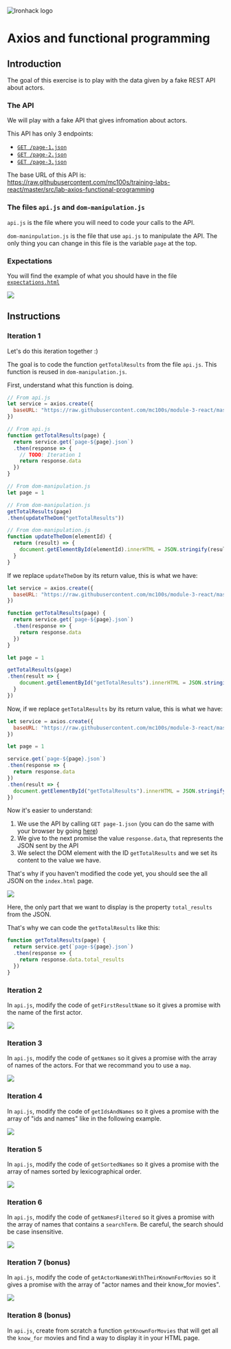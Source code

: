 <!-- 
TODO:
1) Add 2 cases for the search ("m" and "La")
2) Give a more detailed example for iteration 8
 -->

![Ironhack logo](https://i.imgur.com/1QgrNNw.png)

# Axios and functional programming

## Introduction

The goal of this exercise is to play with the data given by a fake REST API about actors.

### The API

We will play with a fake API that gives infromation about actors. 

This API has only 3 endpoints:
- [`GET /page-1.json`](https://raw.githubusercontent.com/mc100s/training-labs-react/master/src/lab-axios-functional-programming/page-1.json)
- [`GET /page-2.json`](https://raw.githubusercontent.com/mc100s/training-labs-react/master/src/lab-axios-functional-programming/page-2.json)
- [`GET /page-3.json`](https://raw.githubusercontent.com/mc100s/training-labs-react/master/src/lab-axios-functional-programming/page-3.json)

The base URL of this API is: https://raw.githubusercontent.com/mc100s/training-labs-react/master/src/lab-axios-functional-programming


### The files `api.js` and `dom-manipulation.js`

`api.js` is the file where you will need to code your calls to the API.

`dom-maninpulation.js` is the file that use `api.js` to manipulate the API.  The only thing you can change in this file is the variable `page` at the top.


### Expectations

You will find the example of what you should have in the file [`expectations.html`](starter-code/expectations.html)

![](https://i.imgur.com/qwwac64.png)

## Instructions

### Iteration 1

Let's do this iteration together :) 

The goal is to code the function `getTotalResults` from the file `api.js`. This function is reused in `dom-manipulation.js`.

First, understand what this function is doing.

```js
// From api.js
let service = axios.create({
  baseURL: "https://raw.githubusercontent.com/mc100s/module-3-react/master/labs/lab-axios-functional-programming/" 
})

// From api.js
function getTotalResults(page) {
  return service.get(`page-${page}.json`)
  .then(response => {
    // TODO: Iteration 1
    return response.data
  })
}

// From dom-manipulation.js
let page = 1

// From dom-manipulation.js
getTotalResults(page)
.then(updateTheDom("getTotalResults"))

// From dom-manipulation.js
function updateTheDom(elementId) {
  return (result) => {
    document.getElementById(elementId).innerHTML = JSON.stringify(result, null, 2)
  }
}
```

If we replace `updateTheDom` by its return value, this is what we have:
```js
let service = axios.create({
  baseURL: "https://raw.githubusercontent.com/mc100s/module-3-react/master/labs/lab-axios-functional-programming/" 
})

function getTotalResults(page) {
  return service.get(`page-${page}.json`)
  .then(response => {
    return response.data
  })
}

let page = 1

getTotalResults(page)
.then(result => {
    document.getElementById("getTotalResults").innerHTML = JSON.stringify(result, null, 2)
  }
})
```

Now, if we replace `getTotalResults` by its return value, this is what we have:
```js
let service = axios.create({
  baseURL: "https://raw.githubusercontent.com/mc100s/module-3-react/master/labs/lab-axios-functional-programming/" 
})

let page = 1

service.get(`page-${page}.json`)
.then(response => {
  return response.data
})
.then(result => {
  document.getElementById("getTotalResults").innerHTML = JSON.stringify(result, null, 2)
})
```

Now it's easier to understand:
1. We use the API by calling `GET page-1.json` (you can do the same with your browser by going [here](https://raw.githubusercontent.com/mc100s/module-3-react/master/labs/lab-axios-functional-programming/page-1.json))
2. We give to the next promise the value `response.data`, that represents the JSON sent by the API
3. We select the DOM element with the ID `getTotalResults` and we set its content to the value we have.

That's why if you haven't modified the code yet, you should see the all JSON on the `index.html` page.

![](https://i.imgur.com/rYsVbVd.png)


Here, the only part that we want to display is the property `total_results` from the JSON.

That's why we can code the `getTotalResults` like this:

```js
function getTotalResults(page) {
  return service.get(`page-${page}.json`)
  .then(response => {
    return response.data.total_results
  })
}
```

### Iteration 2

In `api.js`, modify the code of `getFirstResultName` so it gives a promise with the name of the first actor.

![](https://i.imgur.com/Cx6OeOc.png)



### Iteration 3

In `api.js`, modify the code of `getNames` so it gives a promise with the array of names of the actors. For that we recommand you to use a `map`.

![](https://i.imgur.com/ViCh1e3.png)



### Iteration 4

In `api.js`, modify the code of `getIdsAndNames` so it gives a promise with the array of "ids and names" like in the following example.

![](https://i.imgur.com/jTps66E.png)



### Iteration 5

In `api.js`, modify the code of `getSortedNames` so it gives a promise with the array of names sorted by lexicographical order.

![](https://i.imgur.com/9cjdJL6.png)


### Iteration 6

In `api.js`, modify the code of `getNamesFiltered` so it gives a promise with the array of names that contains a `searchTerm`. Be careful, the search should be case insensitive.

![](https://i.imgur.com/JmodMh6.png)

### Iteration 7 (bonus)

In `api.js`, modify the code of `getActorNamesWithTheirKnownForMovies` so it gives a promise with the array of "actor names and their know_for movies".

![](https://i.imgur.com/ul9TSyq.png)


### Iteration 8 (bonus)

In `api.js`, create from scratch a function `getKnownForMovies` that will get all the `know_for` movies and find a way to display it in your HTML page.
